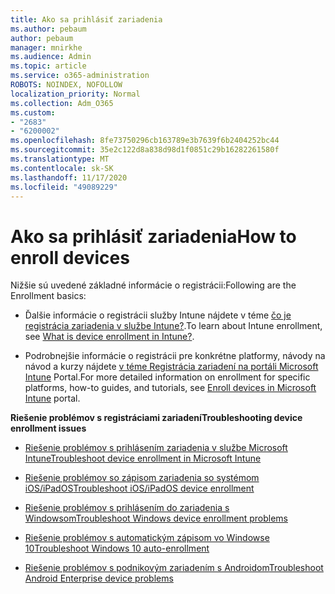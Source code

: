 ```yaml
---
title: Ako sa prihlásiť zariadenia
ms.author: pebaum
author: pebaum
manager: mnirkhe
ms.audience: Admin
ms.topic: article
ms.service: o365-administration
ROBOTS: NOINDEX, NOFOLLOW
localization_priority: Normal
ms.collection: Adm_O365
ms.custom:
- "2683"
- "6200002"
ms.openlocfilehash: 8fe73750296cb163789e3b7639f6b2404252bc44
ms.sourcegitcommit: 35e2c122d8a838d98d1f0851c29b16282261580f
ms.translationtype: MT
ms.contentlocale: sk-SK
ms.lasthandoff: 11/17/2020
ms.locfileid: "49089229"
---
```

# <a name="how-to-enroll-devices"></a><span data-ttu-id="1fd6c-102">Ako sa prihlásiť zariadenia</span><span class="sxs-lookup"><span data-stu-id="1fd6c-102">How to enroll devices</span></span>

<span data-ttu-id="1fd6c-103">Nižšie sú uvedené základné informácie o registrácii:</span><span class="sxs-lookup"><span data-stu-id="1fd6c-103">Following are the Enrollment basics:</span></span>

- <span data-ttu-id="1fd6c-104">Ďalšie informácie o registrácii služby Intune nájdete v téme [čo je registrácia zariadenia v službe Intune?](https://docs.microsoft.com/mem/intune/enrollment/device-enrollment).</span><span class="sxs-lookup"><span data-stu-id="1fd6c-104">To learn about Intune enrollment, see [What is device enrollment in Intune?](https://docs.microsoft.com/mem/intune/enrollment/device-enrollment).</span></span>

- <span data-ttu-id="1fd6c-105">Podrobnejšie informácie o registrácii pre konkrétne platformy, návody na návod a kurzy nájdete [v téme Registrácia zariadení na portáli Microsoft Intune](https://docs.microsoft.com/mem/intune/enrollment/) Portal.</span><span class="sxs-lookup"><span data-stu-id="1fd6c-105">For more detailed information on enrollment for specific platforms, how-to guides, and tutorials, see [Enroll devices in Microsoft Intune](https://docs.microsoft.com/mem/intune/enrollment/) portal.</span></span>

<span data-ttu-id="1fd6c-106">**Riešenie problémov s registráciami zariadení**</span><span class="sxs-lookup"><span data-stu-id="1fd6c-106">**Troubleshooting device enrollment issues**</span></span>

- [<span data-ttu-id="1fd6c-107">Riešenie problémov s prihlásením zariadenia v službe Microsoft Intune</span><span class="sxs-lookup"><span data-stu-id="1fd6c-107">Troubleshoot device enrollment in Microsoft Intune</span></span>](https://docs.microsoft.com/mem/intune/enrollment/troubleshoot-device-enrollment-in-intune)

- [<span data-ttu-id="1fd6c-108">Riešenie problémov so zápisom zariadenia so systémom iOS/iPadOS</span><span class="sxs-lookup"><span data-stu-id="1fd6c-108">Troubleshoot iOS/iPadOS device enrollment</span></span>](https://docs.microsoft.com/mem/intune/enrollment/troubleshoot-ios-enrollment-errors)

- [<span data-ttu-id="1fd6c-109">Riešenie problémov s prihlásením do zariadenia s Windowsom</span><span class="sxs-lookup"><span data-stu-id="1fd6c-109">Troubleshoot Windows device enrollment problems</span></span>](https://docs.microsoft.com/mem/intune/enrollment/troubleshoot-windows-enrollment-errors)

- [<span data-ttu-id="1fd6c-110">Riešenie problémov s automatickým zápisom vo Windowse 10</span><span class="sxs-lookup"><span data-stu-id="1fd6c-110">Troubleshoot Windows 10 auto-enrollment</span></span>](https://docs.microsoft.com/mem/intune/enrollment/troubleshoot-windows-auto-enrollment)

- [<span data-ttu-id="1fd6c-111">Riešenie problémov s podnikovým zariadením s Androidom</span><span class="sxs-lookup"><span data-stu-id="1fd6c-111">Troubleshoot Android Enterprise device problems</span></span>](https://docs.microsoft.com/mem/intune/enrollment/troubleshoot-android-enrollment)


